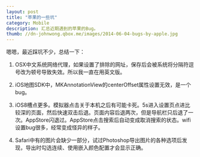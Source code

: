 ```yaml
---
layout: post
title: "苹果的一些坑"
category: Mobile
description: 汇总近期遇到的苹果的Bug。
thumb: //dn-johnwong.qbox.me/images/2014-06-04-bugs-by-apple.jpg
---
```

嗯嗯，最近踩坑不少，总结一下：

1. OSX中文系统网络代理，如果设置了排除的网址，保存后会被系统将分隔符逗号改为顿号导致失效。所以我一直在用英文版。

2. iOS地图SDK中，MKAnnotationView的centerOffset属性设置无效，是一个bug。

3. iOS8槽点更多。模拟器点击关于本机之后有可能卡死。5s进入设置页点进比较深的页面，然后快速双击后退。页面内容后退两次，但是导航栏只后退了一次。AppStore闪退过。AppStore点击搜索后自动变成取消搜索的状态。wifi设置bug很多，经常变成怪异的样子。

4. Safari中有的图片会缺少一部分，试过Photoshop导出图片的各种选项后发现，导出时勾选连续、使用嵌入颜色配置才会显示正确。

